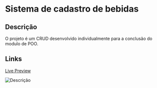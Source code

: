 # Sistema de cadastro de bebidas

## Descrição

O projeto é um CRUD desenvolvido individualmente para a conclusão do modulo de POO.

## Links

[Live Preview](https://lucasaquinoqz.github.io/santander-coders-poo/projeto_individual/)

![Descrição](https://media.discordapp.net/attachments/1144277987219472434/1145889821361971281/image.png?width=1296&height=701)